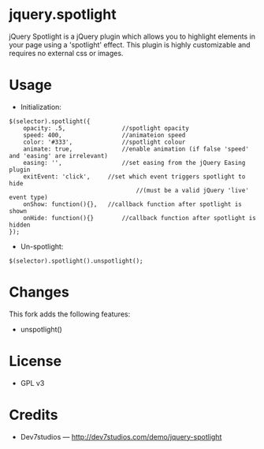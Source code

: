 # jquery.spotlight
jQuery Spotlight is a jQuery plugin which allows you to highlight elements in your page using a 'spotlight' effect. This plugin is highly customizable and requires no external css or images.

# Usage
* Initialization:
````
$(selector).spotlight({
	opacity: .5,				//spotlight opacity
	speed: 400,					//animateion speed
	color: '#333',				//spotlight colour
	animate: true,				//enable animation (if false 'speed' and 'easing' are irrelevant)
	easing: '',					//set easing from the jQuery Easing plugin
	exitEvent: 'click',		//set which event triggers spotlight to hide 
									//(must be a valid jQuery 'live' event type)
	onShow: function(){},	//callback function after spotlight is shown
	onHide: function(){}		//callback function after spotlight is hidden
});
````

* Un-spotlight:
````
$(selector).spotlight().unspotlight();
````

# Changes
This fork adds the following features:<br>
* unspotlight()

# License
* GPL v3

# Credits
* Dev7studios — http://dev7studios.com/demo/jquery-spotlight
